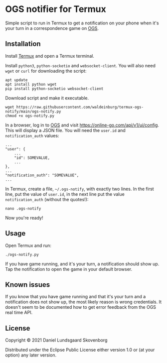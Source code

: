 OGS notifier for Termux
=======================

Simple script to run in Termux to get a notification on your phone when it's your turn in a
correspondence game on [OGS](https://online-go.com).

## Installation

Install [Termux](https://play.google.com/store/apps/details?id=com.termux) and open a Termux
terminal.

Install `python3`, `python-socketio` and `websocket-client`. You will also need `wget` or `curl` for
downloading the script:

    apt update
    apt install python wget
    pip install python-socketio websocket-client

Download script and make it executable.

    wget https://raw.githubusercontent.com/waldeinburg/termux-ogs-notify/main/ogs-notify.py
    chmod +x ogs-notify.py

In a browser, log in to [OGS](https://online-go.com) and visit
https://online-go.com/api/v1/ui/config. This will display a JSON file. You will need the `user.id`
and `notification_auth` values:

    ...
    "user": {
        ...
        "id": SOMEVALUE,
        ...
    },
    ...
    "notification_auth": "SOMEVALUE",
    ...

In Termux, create a file, `~/.ogs-notify`, with exactly two lines. In the first line, put the value
of `user.id`, in the next line put the value `notification_auth` (without the quotes!):

    nano .ogs-notify

Now you're ready!

## Usage

Open Termux and run:

    ./ogs-notify.py

If you have game running, and it's your turn, a notification should show up. Tap the notification to
open the game in your default browser.

## Known issues

If you know that you have game running and that it's your turn and a notification does not show up,
the most likely reason is wrong credentials. It doesn't seem to be documented how to get error
feedback from the OGS real time API.

## License

Copyright © 2021 Daniel Lundsgaard Skovenborg

Distributed under the Eclipse Public License either version 1.0 or (at your option) any later
version.
